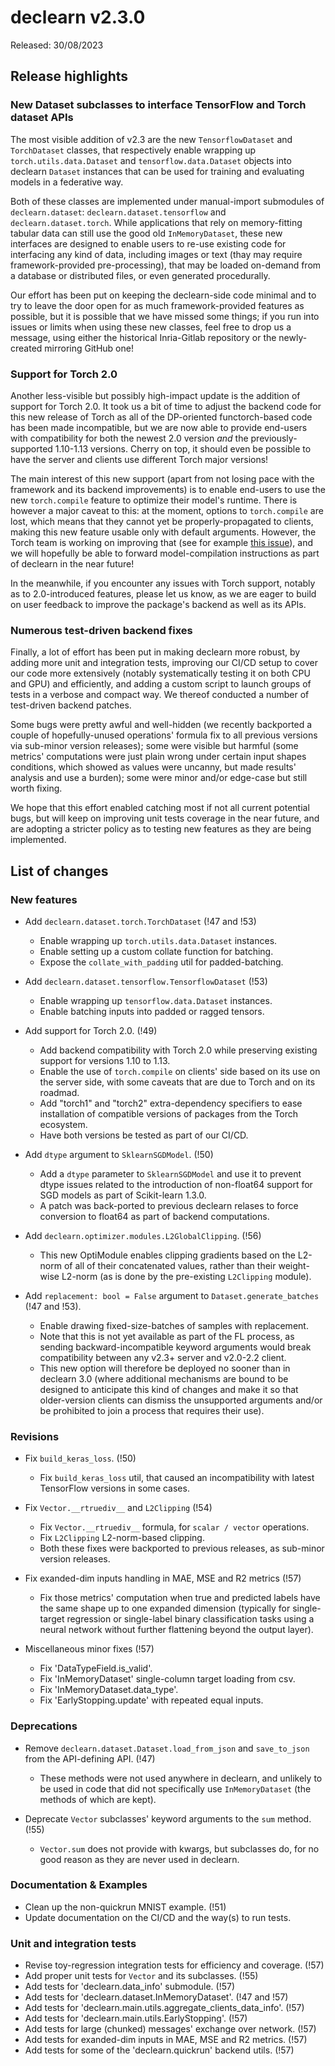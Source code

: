 # declearn v2.3.0

Released: 30/08/2023

## Release highlights

### New Dataset subclasses to interface TensorFlow and Torch dataset APIs

The most visible addition of v2.3 are the new `TensorflowDataset` and
`TorchDataset` classes, that respectively enable wrapping up
`torch.utils.data.Dataset` and `tensorflow.data.Dataset` objects into declearn
`Dataset` instances that can be used for training and evaluating models in a
federative way.

Both of these classes are implemented under manual-import submodules of
`declearn.dataset`: `declearn.dataset.tensorflow` and `declearn.dataset.torch`.
While applications that rely on memory-fitting tabular data can still use the
good old `InMemoryDataset`, these new interfaces are designed to enable users
to re-use existing code for interfacing any kind of data, including images or
text (thay may require framework-provided pre-processing), that may be loaded
on-demand from a database or distributed files, or even generated procedurally.

Our effort has been put on keeping the declearn-side code minimal and to try to
leave the door open for as much framework-provided features as possible, but it
is possible that we have missed some things; if you run into issues or limits
when using these new classes, feel free to drop us a message, using either the
historical Inria-Gitlab repository or the newly-created mirroring GitHub one!

### Support for Torch 2.0

Another less-visible but possibly high-impact update is the addition of support
for Torch 2.0. It took us a bit of time to adjust the backend code for this new
release of Torch as all of the DP-oriented functorch-based code has been made
incompatible, but we are now able to provide end-users with compatibility for
both the newest 2.0 version _and_ the previously-supported 1.10-1.13 versions.
Cherry on top, it should even be possible to have the server and clients use
different Torch major versions!

The main interest of this new support (apart from not losing pace with the
framework and its backend improvements) is to enable end-users to use the new
`torch.compile` feature to optimize their model's runtime. There is however a
major caveat to this: at the moment, options to `torch.compile` are lost, which
means that they cannot yet be properly-propagated to clients, making this new
feature usable only with default arguments. However, the Torch team is working
on improving that (see for example
[this issue](https://github.com/pytorch/pytorch/issues/101107)), and we will
hopefully be able to forward model-compilation instructions as part of declearn
in the near future!

In the meanwhile, if you encounter any issues with Torch support, notably as to
2.0-introduced features, please let us know, as we are eager to build on user
feedback to improve the package's backend as well as its APIs.

### Numerous test-driven backend fixes

Finally, a lot of effort has been put in making declearn more robust, by adding
more unit and integration tests, improving our CI/CD setup to cover our code
more extensively (notably systematically testing it on both CPU and GPU) and
efficiently, and adding a custom script to launch groups of tests in a verbose
and compact way. We thereof conducted a number of test-driven backend patches.

Some bugs were pretty awful and well-hidden (we recently backported a couple of
hopefully-unused operations' formula fix to all previous versions via sub-minor
version releases); some were visible but harmful (some metrics' computations
were just plain wrong under certain input shapes conditions, which showed as
values were uncanny, but made results' analysis and use a burden); some were
minor and/or edge-case but still worth fixing.

We hope that this effort enabled catching most if not all current potential
bugs, but will keep on improving unit tests coverage in the near future, and
are adopting a stricter policy as to testing new features as they are being
implemented.

## List of changes

### New features

* Add `declearn.dataset.torch.TorchDataset` (!47 and !53)
  - Enable wrapping up `torch.utils.data.Dataset` instances.
  - Enable setting up a custom collate function for batching.
  - Expose the `collate_with_padding` util for padded-batching.

* Add `declearn.dataset.tensorflow.TensorflowDataset` (!53)
  - Enable wrapping up `tensorflow.data.Dataset` instances.
  - Enable batching inputs into padded or ragged tensors.

* Add support for Torch 2.0. (!49)
  - Add backend compatibility with Torch 2.0 while preserving existing support
    for versions 1.10 to 1.13.
  - Enable the use of `torch.compile` on clients' side based on its use on the
    server side, with some caveats that are due to Torch and on its roadmad.
  - Add "torch1" and "torch2" extra-dependency specifiers to ease installation
    of compatible versions of packages from the Torch ecosystem.
  - Have both versions be tested as part of our CI/CD.

* Add `dtype` argument to `SklearnSGDModel`. (!50)
  - Add a `dtype` parameter to `SklearnSGDModel` and use it to prevent dtype
    issues related to the introduction of non-float64 support for SGD models
    as part of Scikit-learn 1.3.0.
  - A patch was back-ported to previous declearn relases to force conversion
    to float64 as part of backend computations.

* Add `declearn.optimizer.modules.L2GlobalClipping`. (!56)
  - This new OptiModule enables clipping gradients based on the L2-norm of all
    of their concatenated values, rather than their weight-wise L2-norm (as is
    done by the pre-existing `L2Clipping` module).

* Add `replacement: bool = False` argument to `Dataset.generate_batches`
  (!47 and !53).
  - Enable drawing fixed-size-batches of samples with replacement.
  - Note that this is not yet available as part of the FL process, as sending
    backward-incompatible keyword arguments would break compatibility between
    any v2.3+ server and v2.0-2.2 client.
  - This new option will therefore be deployed no sooner than in declearn 3.0
    (where additional mechanisms are bound to be designed to anticipate this
    kind of changes and make it so that older-version clients can dismiss the
    unsupported arguments and/or be prohibited to join a process that requires
    their use).

### Revisions

* Fix `build_keras_loss`. (!50)
  - Fix `build_keras_loss` util, that caused an incompatibility with latest
    TensorFlow versions in some cases.

* Fix `Vector.__rtruediv__` and `L2Clipping` (!54)
  - Fix `Vector.__rtruediv__` formula, for `scalar / vector` operations.
  - Fix `L2Clipping` L2-norm-based clipping.
  - Both these fixes were backported to previous releases, as sub-minor version
    releases.

* Fix exanded-dim inputs handling in MAE, MSE and R2 metrics (!57)
  - Fix those metrics' computation when true and predicted labels
    have the same shape up to one expanded dimension (typically for
    single-target regression or single-label binary classification tasks using
    a neural network without further flattening beyond the output layer).

* Miscellaneous minor fixes (!57)
  - Fix 'DataTypeField.is_valid'.
  - Fix 'InMemoryDataset' single-column target loading from csv.
  - Fix 'InMemoryDataset.data_type'.
  - Fix 'EarlyStopping.update' with repeated equal inputs.

### Deprecations

* Remove `declearn.dataset.Dataset.load_from_json` and `save_to_json` from the
  API-defining API. (!47)
  - These methods were not used anywhere in declearn, and unlikely to be used
    in code that did not specifically use `InMemoryDataset` (the methods of
    which are kept).

* Deprecate `Vector` subclasses' keyword arguments to the `sum` method. (!55)
  - `Vector.sum` does not provide with kwargs, but subclasses do, for no good
    reason as they are never used in declearn.

### Documentation & Examples

* Clean up the non-quickrun MNIST example. (!51)
* Update documentation on the CI/CD and the way(s) to run tests.

### Unit and integration tests

* Revise toy-regression integration tests for efficiency and coverage. (!57)
* Add proper unit tests for `Vector` and its subclasses. (!55)
* Add tests for 'declearn.data_info' submodule. (!57)
* Add tests for 'declearn.dataset.InMemoryDataset'. (!47 and !57)
* Add tests for 'declearn.main.utils.aggregate_clients_data_info'. (!57)
* Add tests for 'declearn.main.utils.EarlyStopping'. (!57)
* Add tests for large (chunked) messages' exchange over network. (!57)
* Add tests for exanded-dim inputs in MAE, MSE and R2 metrics. (!57)
* Add tests for some of the 'declearn.quickrun' backend utils. (!57)
